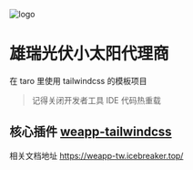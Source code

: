
![logo](https://pic1.zhimg.com/v2-3ee20468f54bbfefcd0027283b21aaa8_720w.jpg?source=172ae18b)

# 雄瑞光伏小太阳代理商

在 taro 里使用 tailwindcss 的模板项目

<!-- ## 命令行报错问题

Webpack5启动时报告Invalid option from onResolve() callback in plugin "scanImports": "importer"

这个是 tarojs 自己的问题，详见这个 [issues/13767](https://github.com/NervJS/taro/issues/13767) -->

> 记得关闭开发者工具 IDE 代码热重载
>
## 核心插件 [weapp-tailwindcss](https://github.com/sonofmagic/weapp-tailwindcss-webpack-plugin)

相关文档地址 <https://weapp-tw.icebreaker.top/>
